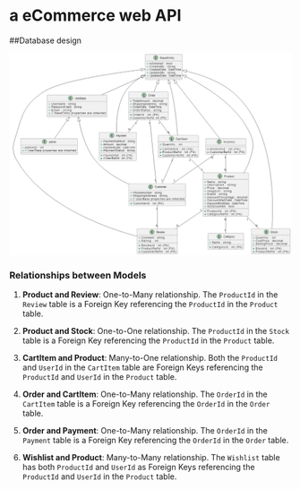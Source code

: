 # a eCommerce web API
##Database design
 
![UML_eCom](/assests/UML_eCom.drawio.png)

### Relationships between Models

1. **Product and Review**: One-to-Many relationship. The `ProductId` in the `Review` table is a Foreign Key referencing the `ProductId` in the `Product` table.

2. **Product and Stock**: One-to-One relationship. The `ProductId` in the `Stock` table is a Foreign Key referencing the `ProductId` in the `Product` table.

3. **CartItem and Product**: Many-to-One relationship. Both the `ProductId` and `UserId` in the `CartItem` table are Foreign Keys referencing the `ProductId` and `UserId` in the `Product` table.

4. **Order and CartItem**: One-to-Many relationship. The `OrderId` in the `CartItem` table is a Foreign Key referencing the `OrderId` in the `Order` table.

5. **Order and Payment**: One-to-Many relationship. The `OrderId` in the `Payment` table is a Foreign Key referencing the `OrderId` in the `Order` table.

6. **Wishlist and Product**: Many-to-Many relationship. The `Wishlist` table has both `ProductId` and `UserId` as Foreign Keys referencing the `ProductId` and `UserId` in the `Product` table.

 
